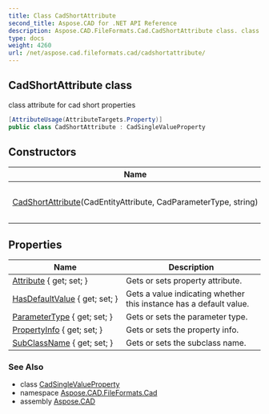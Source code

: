 ```yaml
---
title: Class CadShortAttribute
second_title: Aspose.CAD for .NET API Reference
description: Aspose.CAD.FileFormats.Cad.CadShortAttribute class. class attribute for cad short properties
type: docs
weight: 4260
url: /net/aspose.cad.fileformats.cad/cadshortattribute/
---
```

## CadShortAttribute class

class attribute for cad short properties

```csharp
[AttributeUsage(AttributeTargets.Property)]
public class CadShortAttribute : CadSingleValueProperty
```

## Constructors

| Name | Description |
| --- | --- |
| [CadShortAttribute](cadshortattribute/)(CadEntityAttribute, CadParameterType, string) | Initializes a new instance of the `CadShortAttribute` class. |

## Properties

| Name | Description |
| --- | --- |
| [Attribute](../../aspose.cad.fileformats.cad/cadsinglevalueproperty/attribute/) { get; set; } | Gets or sets property attribute. |
| [HasDefaultValue](../../aspose.cad.fileformats.cad/cadpropertyattribute/hasdefaultvalue/) { get; set; } | Gets a value indicating whether this instance has a default value. |
| [ParameterType](../../aspose.cad.fileformats.cad/cadpropertyattribute/parametertype/) { get; set; } | Gets or sets the parameter type. |
| [PropertyInfo](../../aspose.cad.fileformats.cad/cadpropertyattribute/propertyinfo/) { get; set; } | Gets or sets the property info. |
| [SubClassName](../../aspose.cad.fileformats.cad/cadpropertyattribute/subclassname/) { get; set; } | Gets or sets the subclass name. |

### See Also

* class [CadSingleValueProperty](../cadsinglevalueproperty/)
* namespace [Aspose.CAD.FileFormats.Cad](../../aspose.cad.fileformats.cad/)
* assembly [Aspose.CAD](../../)


